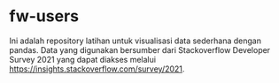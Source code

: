 # fw-users

Ini adalah repository latihan untuk visualisasi data sederhana dengan pandas. Data yang digunakan bersumber dari Stackoverflow Developer Survey 2021 yang dapat diakses melalui https://insights.stackoverflow.com/survey/2021.
